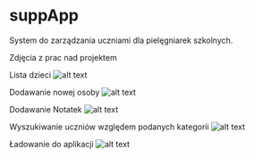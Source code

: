 suppApp
====================================

System do zarządzania uczniami dla pielęgniarek szkolnych.


Zdjęcia z prac nad projektem

Lista dzieci
![alt text](http://i.imgur.com/mpSJXpw.png)

Dodawanie nowej osoby
![alt text](http://i.imgur.com/5Bzh55q.png)

Dodawanie Notatek
![alt text](http://i.imgur.com/1bGtqg5.png)

Wyszukiwanie uczniów względem podanych kategorii
![alt text](http://i.imgur.com/4R3cDOE.png)

Ładowanie do aplikacji
![alt text](http://i.imgur.com/xXlJgMX.png)
